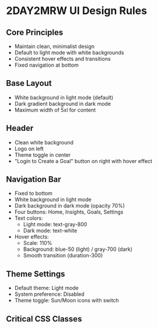 # 2DAY2MRW UI Design Rules

## Core Principles
- Maintain clean, minimalist design
- Default to light mode with white backgrounds
- Consistent hover effects and transitions
- Fixed navigation at bottom

## Base Layout
- White background in light mode (default)
- Dark gradient background in dark mode
- Maximum width of 5xl for content

## Header
- Clean white background
- Logo on left
- Theme toggle in center
- "Login to Create a Goal" button on right with hover effect

## Navigation Bar
- Fixed to bottom
- White background in light mode
- Dark background in dark mode (opacity 70%)
- Four buttons: Home, Insights, Goals, Settings
- Text colors: 
  - Light mode: text-gray-800
  - Dark mode: text-white
- Hover effects: 
  - Scale: 110%
  - Background: blue-50 (light) / gray-700 (dark)
  - Smooth transition (duration-300)

## Theme Settings
- Default theme: Light mode
- System preference: Disabled
- Theme toggle: Sun/Moon icons with switch

## Critical CSS Classes